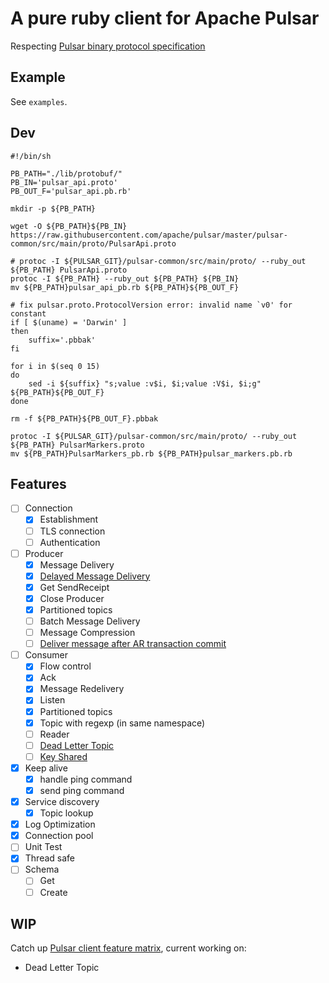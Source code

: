 # A pure ruby client for Apache Pulsar

Respecting [Pulsar binary protocol specification][2]

## Example

See `examples`.

## Dev

```shell
#!/bin/sh

PB_PATH="./lib/protobuf/"
PB_IN='pulsar_api.proto'
PB_OUT_F='pulsar_api.pb.rb'

mkdir -p ${PB_PATH}

wget -O ${PB_PATH}${PB_IN} https://raw.githubusercontent.com/apache/pulsar/master/pulsar-common/src/main/proto/PulsarApi.proto

# protoc -I ${PULSAR_GIT}/pulsar-common/src/main/proto/ --ruby_out ${PB_PATH} PulsarApi.proto
protoc -I ${PB_PATH} --ruby_out ${PB_PATH} ${PB_IN}
mv ${PB_PATH}pulsar_api_pb.rb ${PB_PATH}${PB_OUT_F}

# fix pulsar.proto.ProtocolVersion error: invalid name `v0' for constant
if [ $(uname) = 'Darwin' ]
then
    suffix='.pbbak'
fi

for i in $(seq 0 15)
do
    sed -i ${suffix} "s;value :v$i, $i;value :V$i, $i;g" ${PB_PATH}${PB_OUT_F}
done

rm -f ${PB_PATH}${PB_OUT_F}.pbbak

protoc -I ${PULSAR_GIT}/pulsar-common/src/main/proto/ --ruby_out ${PB_PATH} PulsarMarkers.proto
mv ${PB_PATH}PulsarMarkers_pb.rb ${PB_PATH}pulsar_markers.pb.rb
```

## Features

- [ ] Connection
  - [x] Establishment
  - [ ] TLS connection
  - [ ] Authentication
- [ ] Producer
  - [x] Message Delivery
  - [x] [Delayed Message Delivery][1]
  - [x] Get SendReceipt
  - [x] Close Producer
  - [x] Partitioned topics
  - [ ] Batch Message Delivery
  - [ ] Message Compression
  - [ ] [Deliver message after AR transaction commit][3]
- [ ] Consumer
  - [x] Flow control
  - [x] Ack
  - [x] Message Redelivery
  - [x] Listen
  - [x] Partitioned topics
  - [x] Topic with regexp (in same namespace)
  - [ ] Reader
  - [ ] [Dead Letter Topic][4]
  - [ ] [Key Shared][6]
- [x] Keep alive
  - [x] handle ping command
  - [x] send ping command
- [x] Service discovery
  - [x] Topic lookup
- [x] Log Optimization
- [x] Connection pool
- [ ] Unit Test
- [x] Thread safe
- [ ] Schema
  - [ ] Get
  - [ ] Create

## WIP

Catch up [Pulsar client feature matrix][5], current working on:

- Dead Letter Topic

[1]: https://github.com/apache/pulsar/wiki/PIP-26%3A-Delayed-Message-Delivery "PIP 26: Delayed Message Delivery"
[2]: https://pulsar.apache.org/docs/en/develop-binary-protocol/ "Pulsar binary protocol specification"
[3]: https://github.com/Envek/after_commit_everywhere "after commit everywhere"
[4]: https://github.com/apache/pulsar/wiki/PIP-22:-Pulsar-Dead-Letter-Topic "PIP 22: Pulsar Dead Letter Topic"
[5]: https://github.com/apache/pulsar/wiki/Client-Features-Matrix "Pulsar client feature matrix"
[6]: https://pulsar.apache.org/docs/en/concepts-messaging/#key_shared "consumer key_shared mode"
